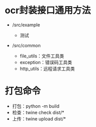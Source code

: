 # ocr封装接口通用方法

* /src/example
  * 测试

* /src/common
  * file_utils：文件工具类
  * exception：错误码工具类
  * http_utils：远程请求工具类

# 打包命令
* 打包：python -m build
* 检查：twine check dist/*
* 上传：twine upload dist/*